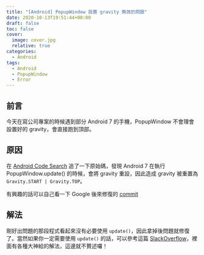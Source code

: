 ```yaml
---
title: "[Android] PopupWindow 設置 gravity 無效的問題"
date: 2020-10-13T19:51:44+08:00
draft: false
toc: false
cover:
  image: cover.jpg
  relative: true
categories: 
  - Android
tags:
  - Android
  - PopupWindow
  - Error
---
```


## 前言

今天在寫公司專案的時候遇到部分 Android 7 的手機，PopupWindow 不會理會設置好的 gravity，會直接跑到頂部。

## 原因

在 [Android Code Search](http://cs.android.com) 追了一下原始碼，發現 Android 7 在執行 PopupWindow.update() 的時候，會將 gravity 重設，因此造成 gravity 被重置為 `Gravity.START | Gravity.TOP`。

有興趣的話可以自己看一下 Google 後來修復的 [commit](https://cs.android.com/android/_/android/platform/frameworks/base/+/9c0d523bc0b1ac3ebba92acb7e5d9675aff08aef:core/java/android/widget/PopupWindow.java;l=1592;drc=085160612d9066e23c96a6cac15eb3a51481fdaf;bpv=1;bpt=0;dlc=798fb798660115845ba42df293baa28b3cc26a03)

## 解法

剛好出問題的那段程式看起來沒有必要使用 `update()`，因此拿掉後問題就修復了。當然如果你一定需要使用 `update()` 的話，可以參考這篇 [SlackOverflow](https://stackoverflow.com/questions/41973893/android-nougat-7-1-1-showatlocation-gravity-not-working)，裡面有各種大神給的解法，這邊就不贅述囉！